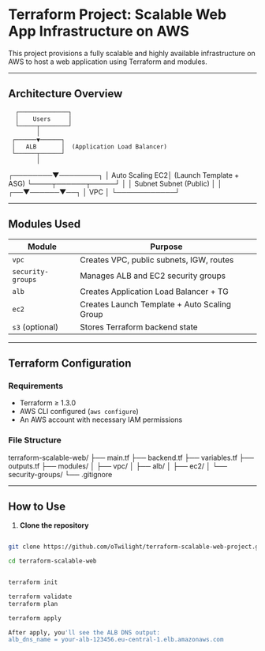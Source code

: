 # Terraform Project: Scalable Web App Infrastructure on AWS

This project provisions a fully scalable and highly available infrastructure on AWS to host a web application using Terraform and modules.

---

##  Architecture Overview

      ┌──────────────┐
      │    Users     │
      └─────┬────────┘
            │
     ┌──────▼──────┐
     │   ALB       │  (Application Load Balancer)
     └──────┬──────┘
            │
   ┌────────▼────────┐
   │ Auto Scaling EC2│  (Launch Template + ASG)
   └────┬──────┬─────┘
        │      │
     Subnet  Subnet  (Public)
        │      │
     ┌──▼──────▼──┐
     │   VPC      │
     └────────────┘


---

##  Modules Used

| Module         | Purpose                                   |
|----------------|-------------------------------------------|
| `vpc`          | Creates VPC, public subnets, IGW, routes  |
| `security-groups` | Manages ALB and EC2 security groups      |
| `alb`          | Creates Application  Load Balancer + TG    |
| `ec2`          | Creates Launch Template + Auto Scaling Group |
| `s3` (optional) | Stores Terraform backend state            |

---

##  Terraform Configuration

### Requirements

- Terraform ≥ 1.3.0
- AWS CLI configured (`aws configure`)
- An AWS account with necessary IAM permissions

### File Structure

terraform-scalable-web/
├── main.tf
├── backend.tf
├── variables.tf
├── outputs.tf
├── modules/
│ ├── vpc/
│ ├── alb/
│ ├── ec2/
│ └── security-groups/
└── .gitignore

---

##  How to Use

1. **Clone the repository**

```bash

git clone https://github.com/oTwilight/terraform-scalable-web-project.git

cd terraform-scalable-web


terraform init

terraform validate
terraform plan

terraform apply

After apply, you'll see the ALB DNS output:
alb_dns_name = your-alb-123456.eu-central-1.elb.amazonaws.com
